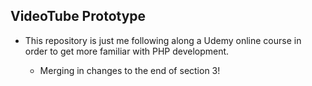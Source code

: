 ## VideoTube Prototype ##

- This repository is just me following along a Udemy online course in order to get more familiar with PHP development.

    - Merging in changes to the end of section 3!